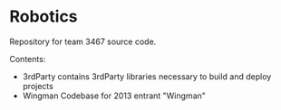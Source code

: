 Robotics
========

Repository for team 3467 source code.

Contents:
* 3rdParty
  contains 3rdParty libraries necessary to build and deploy projects
* Wingman
  Codebase for 2013 entrant "Wingman"
  
